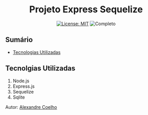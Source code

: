 <h1 align="center"> Projeto Express Sequelize </h1>

<div align="center">

<a href="https://github.com/coelhoalexandre/projeto-express-sequelize/blob/main/LICENSE" target="_blank"><img src="https://img.shields.io/badge/License-MIT-yellow.svg" alt="License: MIT"></a> <img src="https://img.shields.io/badge/Completo-lightgreen.svg" alt="Completo">

</div>

## Sumário
- [Tecnologias Utilizadas](#tecnolgias-utilizadas)

## Tecnolgias Utilizadas

1. Node.js
2. Express.js
3. Sequelize
4. Sqlite

Autor: [Alexandre Coelho](https://github.com/coelhoalexandre)

